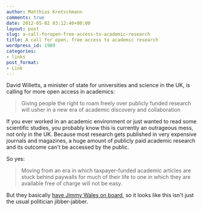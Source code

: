 ```yaml
---
author: Matthias Kretschmann
comments: true
date: 2012-05-02 03:12:40+00:00
layout: post
slug: a-call-foropen-free-access-to-academic-research
title: A call for open, free access to academic research
wordpress_id: 1989
categories:
- links
post_format:
- Link
---
```


David Willetts, a minister of state for universities and science in the UK, is calling for more open access in academics:



> Giving people the right to roam freely over publicly funded research will usher in a new era of academic discovery and collaboration



If you ever worked in an academic environment or just wanted to read some scientific studies, you probably know this is currently an outrageous mess, not only in the UK. Because most research gets published in very expensive journals and magazines, a huge amount of publicly paid academic research and its outcome can't be accessed by the public.

So yes:


> Moving from an era in which taxpayer-funded academic articles are stuck behind paywalls for much of their life to one in which they are available free of charge will not be easy.



But they basically [have Jimmy Wales on board](http://www.guardian.co.uk/technology/2012/may/01/wikipedia-research-jimmy-wales-online), so it looks like this isn't just the usual politician jibber-jabber.
